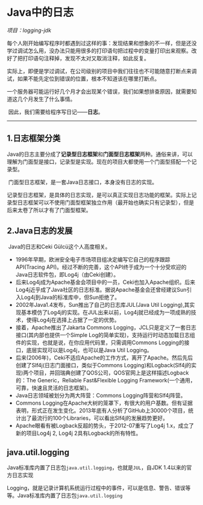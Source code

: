 # Java中的日志

*项目：logging-jdk*

​	每个人刚开始编写程序时都遇到过这样的事：发现结果和想象的不一样，但是还没学过调试怎么用，没办法只能用很多的打印语句把过程中的变量打印出来观察。改好了把打印语句注释掉，发现不太对又取消注释，如此反复。

​	实际上，即便是学过调试，在公司级别的项目中我们往往也不可能随意打断点来调试，如果不能先定位到错误的位置，根本不知道该在哪里打断点。

​	一个服务器可能运行好几个月才会出现某个错误，我们如果想排查原因，就需要知道这几个月发生了什么事情。

​	因此，我们需要给程序写日记——**日志**。

---



## 1.日志框架分类

​	Java的日志主要分成了**记录型日志框架**和**门面型日志框架**两种。通俗来讲，可以理解为门面型是接口，记录型是实现。现在的项目大都使用一个门面型搭配一个记录型。

​	门面型日志框架，是一套Java日志接口，本身没有日志的实现。

​	记录型日志框架，是具体的日志实现，是可以真正实现日志功能的框架。实际上记录型日志框架可以不使用门面型框架独立作用（最开始也确实只有记录型），但是后来太卷了所以才有了门面型框架。



## 2.Java日志的发展

​	Java的日志和Ceki Gülcü这个人高度相关。

- 1996年早期，欧洲安全电子市场项目组决定编写它自己的程序跟踪API(Tracing API)。经过不断的完善，这个API终于成为一个十分受欢迎的Java日志软件包，即Log4j（由Ceki创建）。
- 后来Log4j成为Apache基金会项目中的一员，Ceki也加入Apache组织。后来Log4j近乎成了Java社区的日志标准。据说Apache基金会还曾经建议Sun引入Log4j到Java的标准库中，但Sun拒绝了。
- 2002年Java1.4发布，Sun推出了自己的日志库JUL(Java Util Logging),其实现基本模仿了Log4j的实现。在JUL出来以前，Log4j就已经成为一项成熟的技术，使得Log4j在选择上占据了一定的优势。
- 接着，Apache推出了Jakarta Commons Logging，JCL只是定义了一套日志接口(其内部也提供一个Simple Log的简单实现)，支持运行时动态加载日志组件的实现，也就是说，在你应用代码里，只需调用Commons Logging的接口，底层实现可以是Log4j，也可以是Java Util Logging。
- 后来(2006年)，Ceki不适应Apache的工作方式，离开了Apache。然后先后创建了Slf4j(日志门面接口，类似于Commons Logging)和Logback(Slf4j的实现)两个项目，并回瑞典创建了QOS公司，QOS官网上是这样描述Logback的：The Generic，Reliable Fast&Flexible Logging Framework(一个通用，可靠，快速且灵活的日志框架)。
- Java日志领域被划分为两大阵营：Commons Logging阵营和Slf4j阵营。
- Commons Logging在Apache大树的笼罩下，有很大的用户基数。但有证据表明，形式正在发生变化。2013年底有人分析了GitHub上30000个项目，统计出了最流行的100个Libraries，可以看出Slf4j的发展趋势更好。
- Apache眼看有被Logback反超的势头，于2012-07重写了Log4j 1.x，成立了新的项目Log4j 2, Log4j 2具有Logback的所有特性。









## java.util.logging

​	Java标准库内置了日志包`java.util.logging`，也就是`JUL`，自JDK 1.4以来的官方日志实现









​	Logging，就是记录计算机系统运行过程中的事件，可以是信息、警告、错误等等。Java标准库内置了日志包`java.util.logging`